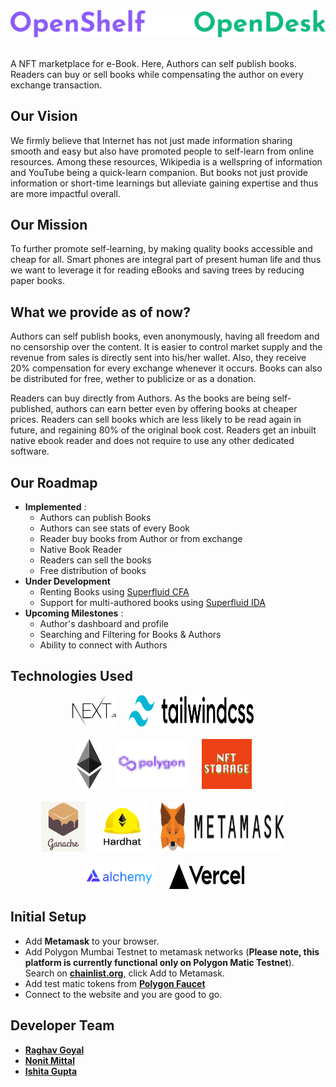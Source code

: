 <img src="./public/logo.png" alt="OpenShelf | OpenDesk" />

<br>
<br>

A NFT marketplace for e-Book. Here, Authors can self publish books. Readers can buy or sell books while compensating the author on every exchange transaction.

## **Our Vision**

We firmly believe that Internet has not just made information sharing smooth and easy but also have promoted people to self-learn from online resources. Among these resources, Wikipedia is a wellspring of information and YouTube being a quick-learn companion. But books not just provide information or short-time learnings but alleviate gaining expertise and thus are more impactful overall.

## **Our Mission**

To further promote self-learning, by making quality books accessible and cheap for all. Smart phones are integral part of present human life and thus we want to leverage it for reading eBooks and saving trees by reducing paper books.

## **What we provide as of now?**

Authors can self publish books, even anonymously, having all freedom and no censorship over the content. It is easier to control market supply and the revenue from sales is directly sent into his/her wallet. Also, they receive 20% compensation for every exchange whenever it occurs. Books can also be distributed for free, wether to publicize or as a donation.

Readers can buy directly from Authors. As the books are being self-published, authors can earn better even by offering books at cheaper prices. Readers can sell books which are less likely to be read again in future, and regaining 80% of the original book cost. Readers get an inbuilt native ebook reader and does not require to use any other dedicated software.

## **Our Roadmap**

- **Implemented** :
  - Authors can publish Books
  - Authors can see stats of every Book
  - Reader buy books from Author or from exchange
  - Native Book Reader
  - Readers can sell the books
  - Free distribution of books
- **Under Development**
  - Renting Books using [Superfluid CFA](https://docs.superfluid.finance/superfluid/docs/constant-flow-agreement)
  - Support for multi-authored books using [Superfluid IDA](https://docs.superfluid.finance/superfluid/protocol-tutorials/perform-an-instant-distribution)
- **Upcoming Milestones** :
  - Author's dashboard and profile
  - Searching and Filtering for Books & Authors
  - Ability to connect with Authors

## **Technologies Used**

<div align="center">
<img src="./public/nextJS.svg" width="70px" height="50px"/>
&nbsp;&nbsp;&nbsp;
<img src="./public/tailwindcss.svg" width="200px" height="50px"/>
&nbsp;&nbsp;&nbsp;
<br><br>
<img src="./public/ethereum.svg" width="40px" height="80px"/>
&nbsp;&nbsp;&nbsp;
<img src="./public/polygon.svg" width="120px" height="80px"/>
&nbsp;&nbsp;&nbsp;
<img src="./public/nftStorage.png" width="80px" height="80px"/>&nbsp;&nbsp;&nbsp;
<br><br>
<img src="./public/ganache.png" width="70px" height="80px"/>
&nbsp;&nbsp;&nbsp;
<img src="./public/hardhat.png" width="80px" height="80px"/>
&nbsp;&nbsp;&nbsp;
<img src="./public/metamask.svg" width="200px" height="80px"/>
&nbsp;&nbsp;&nbsp;
<br><br>
<img src="./public/alchemy.svg" width="120px" height="40px"/>
&nbsp;&nbsp;&nbsp;
<img src="./public/vercel.svg" width="120px" height="40px"/>
&nbsp;&nbsp;&nbsp;
</div>

## Initial Setup

- Add **Metamask** to your browser.
- Add Polygon Mumbai Testnet to metamask networks (**Please note, this platform is currently functional only on Polygon Matic Testnet**). Search on **[chainlist.org](https://chainlist.org/)**, click Add to Metamask.
- Add test matic tokens from **[Polygon Faucet](https://faucet.polygon.technology/)**
- Connect to the website and you are good to go.

## **Developer Team**

- **[Raghav Goyal](https://github.com/rg12301)**
- **[Nonit Mittal](https://github.com/NonitMittal)**
- **[Ishita Gupta](https://github.com/ishitagupta03)**
